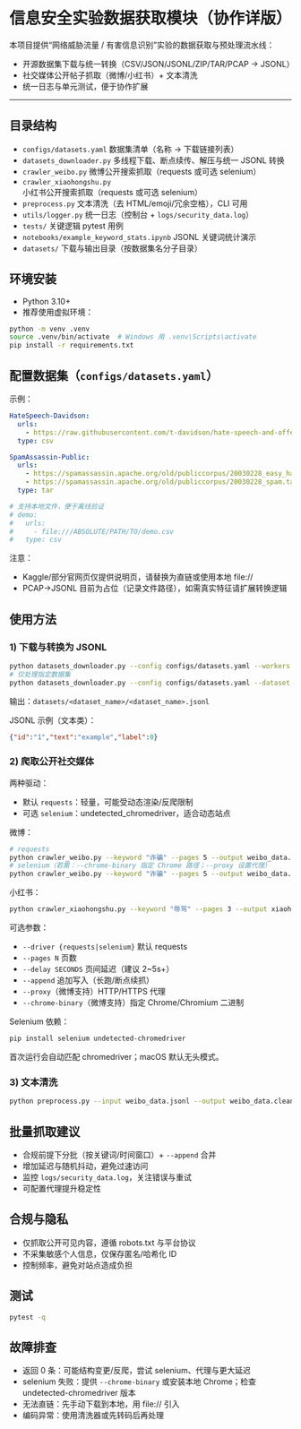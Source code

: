 # 信息安全实验数据获取模块（协作详版）

本项目提供“网络威胁流量 / 有害信息识别”实验的数据获取与预处理流水线：
- 开源数据集下载与统一转换（CSV/JSON/JSONL/ZIP/TAR/PCAP → JSONL）
- 社交媒体公开帖子抓取（微博/小红书）+ 文本清洗
- 统一日志与单元测试，便于协作扩展

---

## 目录结构
- `configs/datasets.yaml` 数据集清单（名称 → 下载链接列表）
- `datasets_downloader.py` 多线程下载、断点续传、解压与统一 JSONL 转换
- `crawler_weibo.py` 微博公开搜索抓取（requests 或可选 selenium）
- `crawler_xiaohongshu.py` 小红书公开搜索抓取（requests 或可选 selenium）
- `preprocess.py` 文本清洗（去 HTML/emoji/冗余空格），CLI 可用
- `utils/logger.py` 统一日志（控制台 + `logs/security_data.log`）
- `tests/` 关键逻辑 pytest 用例
- `notebooks/example_keyword_stats.ipynb` JSONL 关键词统计演示
- `datasets/` 下载与输出目录（按数据集名分子目录）

## 环境安装
- Python 3.10+
- 推荐使用虚拟环境：
```bash
python -m venv .venv
source .venv/bin/activate  # Windows 用 .venv\Scripts\activate
pip install -r requirements.txt
```

## 配置数据集（`configs/datasets.yaml`）
示例：
```yaml
HateSpeech-Davidson:
  urls:
    - https://raw.githubusercontent.com/t-davidson/hate-speech-and-offensive-language/master/data/labeled_data.csv
  type: csv

SpamAssassin-Public:
  urls:
    - https://spamassassin.apache.org/old/publiccorpus/20030228_easy_ham.tar.bz2
    - https://spamassassin.apache.org/old/publiccorpus/20030228_spam.tar.bz2
  type: tar

# 支持本地文件，便于离线验证
# demo:
#   urls:
#     - file:///ABSOLUTE/PATH/TO/demo.csv
#   type: csv
```
注意：
- Kaggle/部分官网页仅提供说明页，请替换为直链或使用本地 file://
- PCAP→JSONL 目前为占位（记录文件路径），如需真实特征请扩展转换逻辑

## 使用方法
### 1) 下载与转换为 JSONL
```bash
python datasets_downloader.py --config configs/datasets.yaml --workers 4
# 仅处理指定数据集
python datasets_downloader.py --config configs/datasets.yaml --dataset HateSpeech-Davidson
```
输出：`datasets/<dataset_name>/<dataset_name>.jsonl`

JSONL 示例（文本类）：
```json
{"id":"1","text":"example","label":0}
```

### 2) 爬取公开社交媒体
两种驱动：
- 默认 `requests`：轻量，可能受动态渲染/反爬限制
- 可选 `selenium`：undetected_chromedriver，适合动态站点

微博：
```bash
# requests
python crawler_weibo.py --keyword "诈骗" --pages 5 --output weibo_data.jsonl --delay 3 --append
# selenium（若需：--chrome-binary 指定 Chrome 路径；--proxy 设置代理）
python crawler_weibo.py --keyword "诈骗" --pages 5 --output weibo_data.jsonl --driver selenium --delay 3 --append --chrome-binary "/Applications/Google Chrome.app/Contents/MacOS/Google Chrome" --proxy http://127.0.0.1:7890
```
小红书：
```bash
python crawler_xiaohongshu.py --keyword "辱骂" --pages 3 --output xiaohongshu_data.jsonl --driver selenium --delay 3 --append
```
可选参数：
- `--driver {requests|selenium}` 默认 requests
- `--pages N` 页数
- `--delay SECONDS` 页间延迟（建议 2~5s+）
- `--append` 追加写入（长跑/断点续抓）
- `--proxy`（微博支持）HTTP/HTTPS 代理
- `--chrome-binary`（微博支持）指定 Chrome/Chromium 二进制

Selenium 依赖：
```bash
pip install selenium undetected-chromedriver
```
首次运行会自动匹配 chromedriver；macOS 默认无头模式。

### 3) 文本清洗
```bash
python preprocess.py --input weibo_data.jsonl --output weibo_data.clean.jsonl --text-field text
```

## 批量抓取建议
- 合规前提下分批（按关键词/时间窗口）+ `--append` 合并
- 增加延迟与随机抖动，避免过速访问
- 监控 `logs/security_data.log`，关注错误与重试
- 可配置代理提升稳定性

## 合规与隐私
- 仅抓取公开可见内容，遵循 robots.txt 与平台协议
- 不采集敏感个人信息，仅保存匿名/哈希化 ID
- 控制频率，避免对站点造成负担

## 测试
```bash
pytest -q
```

## 故障排查
- 返回 0 条：可能结构变更/反爬，尝试 selenium、代理与更大延迟
- selenium 失败：提供 `--chrome-binary` 或安装本地 Chrome；检查 undetected-chromedriver 版本
- 无法直链：先手动下载到本地，用 file:// 引入
- 编码异常：使用清洗器或先转码后再处理